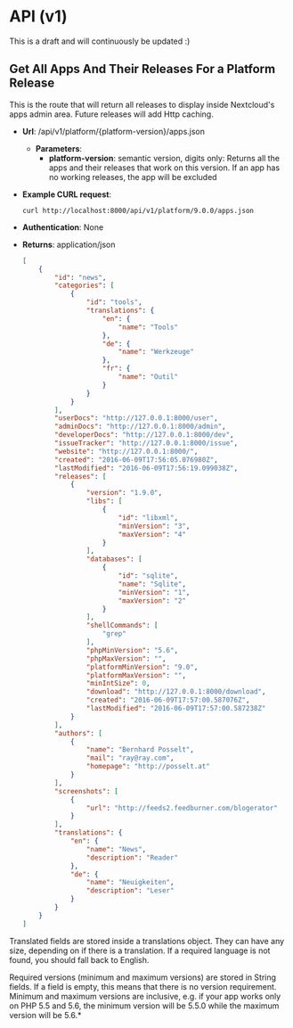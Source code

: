 # API (v1)
This is a draft and will continuously be updated :)


## Get All Apps And Their Releases For a Platform Release
This is the route that will return all releases to display inside Nextcloud's apps admin area. Future releases will add Http caching.

* **Url**: /api/v1/platform/{platform-version}/apps.json
  * **Parameters**:
    * **platform-version**: semantic version, digits only: Returns all the apps and their releases that work on this version. If an app has no working releases, the app will be excluded
* **Example CURL request**:

      curl http://localhost:8000/api/v1/platform/9.0.0/apps.json
* **Authentication**: None

* **Returns**: application/json
    ```json
    [
        {
            "id": "news",
            "categories": [
                {
                    "id": "tools",
                    "translations": {
                        "en": {
                            "name": "Tools"
                        },
                        "de": {
                            "name": "Werkzeuge"
                        },
                        "fr": {
                            "name": "Outil"
                        }
                    }
                }
            ],
            "userDocs": "http://127.0.0.1:8000/user",
            "adminDocs": "http://127.0.0.1:8000/admin",
            "developerDocs": "http://127.0.0.1:8000/dev",
            "issueTracker": "http://127.0.0.1:8000/issue",
            "website": "http://127.0.0.1:8000/",
            "created": "2016-06-09T17:56:05.076980Z",
            "lastModified": "2016-06-09T17:56:19.099038Z",
            "releases": [
                {
                    "version": "1.9.0",
                    "libs": [
                        {
                            "id": "libxml",
                            "minVersion": "3",
                            "maxVersion": "4"
                        }
                    ],
                    "databases": [
                        {
                            "id": "sqlite",
                            "name": "Sqlite",
                            "minVersion": "1",
                            "maxVersion": "2"
                        }
                    ],
                    "shellCommands": [
                        "grep"
                    ],
                    "phpMinVersion": "5.6",
                    "phpMaxVersion": "",
                    "platformMinVersion": "9.0",
                    "platformMaxVersion": "",
                    "minIntSize": 0,
                    "download": "http://127.0.0.1:8000/download",
                    "created": "2016-06-09T17:57:00.587076Z",
                    "lastModified": "2016-06-09T17:57:00.587238Z"
                }
            ],
            "authors": [
                {
                    "name": "Bernhard Posselt",
                    "mail": "ray@ray.com",
                    "homepage": "http://posselt.at"
                }
            ],
            "screenshots": [
                {
                    "url": "http://feeds2.feedburner.com/blogerator"
                }
            ],
            "translations": {
                "en": {
                    "name": "News",
                    "description": "Reader"
                },
                "de": {
                    "name": "Neuigkeiten",
                    "description": "Leser"
                }
            }
        }
    ]
    ```

Translated fields are stored inside a translations object. They can have any size, depending on if there is a translation. If a required language is not found, you should fall back to English.

Required versions (minimum and maximum versions) are stored in String fields. If a field is empty, this means that there is no version requirement. Minimum and maximum versions are inclusive, e.g. if your app works only on PHP 5.5 and 5.6, the minimum version will be 5.5.0 while the maximum version will be 5.6.*
